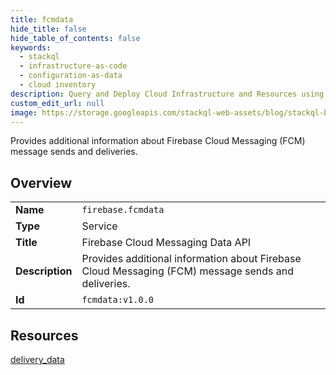 ```yaml
---
title: fcmdata
hide_title: false
hide_table_of_contents: false
keywords:
  - stackql
  - infrastructure-as-code
  - configuration-as-data
  - cloud inventory
description: Query and Deploy Cloud Infrastructure and Resources using SQL
custom_edit_url: null
image: https://storage.googleapis.com/stackql-web-assets/blog/stackql-blog-post-featured-image.png
---
```

Provides additional information about Firebase Cloud Messaging (FCM) message sends and deliveries.  
    

## Overview
<table><tbody>
<tr><td><b>Name</b></td><td><code>firebase.fcmdata</code></td></tr>
<tr><td><b>Type</b></td><td>Service</td></tr>
<tr><td><b>Title</b></td><td>Firebase Cloud Messaging Data API</td></tr>
<tr><td><b>Description</b></td><td>Provides additional information about Firebase Cloud Messaging (FCM) message sends and deliveries.</td></tr>
<tr><td><b>Id</b></td><td><code>fcmdata:v1.0.0</code></td></tr>
</tbody></table>

## Resources
<div class="row">
<div class="providerDocColumn">
<a href="/providers/firebase/fcmdata/delivery_data/">delivery_data</a><br />
</div>
<div class="providerDocColumn">
</div>
</div>
